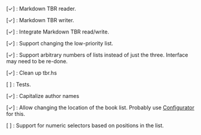 [✓]
:   Markdown TBR reader.

[✓]
:   Markdown TBR writer.

[✓]
:   Integrate Markdown TBR read/write.

[✓]
:   Support changing the low-priority list.

[✓]
:   Support arbitrary numbers of lists instead of just the three. Interface
    may need to be re-done.

[✓]
:   Clean up tbr.hs

[ ]
:   Tests.

[✓]
:   Capitalize author names

[✓]
:   Allow changing the location of the book list. Probably use
    [Configurator][] for this.

  [Configurator]: http://hackage.haskell.org/package/configurator

[ ]
:   Support for numeric selectors based on positions in the list.
